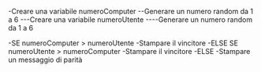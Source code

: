 <!--
TRACCIA

Generare un numero random da 1 a 6, sia per il giocatore sia per il computer.
Stabilire il vincitore, in base a chi fa il punteggio più alto.

-->

<!--
GENERARE DUE NUMERI RANDOM DA ASSEGNARE UNO AL COMPUTER E L'ALTRO ALL'UTENTE
-->
-Creare una variabile numeroComputer
--Generare un numero random da 1 a 6
---Creare una variabile numeroUtente
----Generare un numero random da 1 a 6

<!--
STABILIRE QUAL È IL NUMERO PIÙ ALTO
-->
-SE numeroComputer > numeroUtente
    -Stampare il vincitore
-ELSE SE numeroUtente > numeroComputer
    -Stampare il vincitore
-ELSE
    -Stampare un messaggio di parità